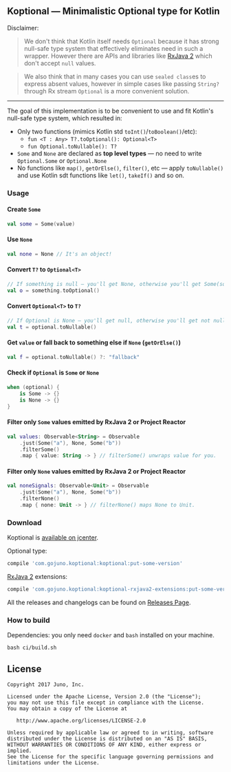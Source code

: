 ## Koptional — Minimalistic Optional type for Kotlin

Disclaimer:

>We don't think that Kotlin itself needs `Optional` because it has strong null-safe type system that effectively eliminates need in such a wrapper. However there are APIs and libraries like [RxJava 2][rxjava2] which don't accept `null` values. 

>We also think that in many cases you can use `sealed class`es to express absent values, however in simple cases like passing `String?` through Rx stream `Optional` is a more convenient solution.

---

The goal of this implementation is to be convenient to use and fit Kotlin's null-safe type system, which resulted in:

* Only two functions (mimics Kotlin std `toInt()`/`toBoolean()`/etc):
  - `fun <T : Any> T?.toOptional(): Optional<T>`
  - `fun Optional.toNullable(): T?`
* `Some` and `None` are declared as **top level types** — no need to write `Optional.Some` or `Optional.None`
* No functions like `map()`, `getOrElse()`, `filter()`, etc — apply `toNullable()` and use Kotlin sdt functions like `let()`, `takeIf()` and so on.

### Usage

#### Create `Some`

```kotlin
val some = Some(value)
```
#### Use `None`

```kotlin
val none = None // It's an object!
```

#### Convert `T?` to `Optional<T>`

```kotlin
// If something is null — you'll get None, otherwise you'll get Some(something).
val o = something.toOptional()
```

#### Convert `Optional<T>` to `T?`

```kotlin
// If Optional is None — you'll get null, otherwise you'll get not null T value.
val t = optional.toNullable()
```

#### Get `value` or fall back to something else if `None` (`getOrElse()`)

```kotlin
val f = optional.toNullable() ?: "fallback"
```
#### Check if `Optional` is `Some` or `None`

```kotlin
when (optional) {
    is Some -> {}
    is None -> {}
}
```

#### Filter only `Some` values emitted by RxJava 2 or Project Reactor

```kotlin
val values: Observable<String> = Observable
    .just(Some("a"), None, Some("b"))
    .filterSome()
    .map { value: String -> } // filterSome() unwraps value for you.
```

#### Filter only `None` values emitted by RxJava 2 or Project Reactor

```kotlin
val noneSignals: Observable<Unit> = Observable
    .just(Some("a"), None, Some("b"))
    .filterNone()
    .map { none: Unit -> } // filterNone() maps None to Unit.
```

### Download

Koptional is [available on jcenter](https://jcenter.bintray.com/com/gojuno/koptional).

Optional type:

```groovy
compile 'com.gojuno.koptional:koptional:put-some-version'
```

[RxJava 2][rxjava2] extensions:

```groovy
compile 'com.gojuno.koptional:koptional-rxjava2-extensions:put-some-version'
```

All the releases and changelogs can be found on [Releases Page](https://github.com/gojuno/koptional/releases).

### How to build

Dependencies: you only need `docker` and `bash` installed on your machine.

```console
bash ci/build.sh
```

## License

```
Copyright 2017 Juno, Inc.

Licensed under the Apache License, Version 2.0 (the "License");
you may not use this file except in compliance with the License.
You may obtain a copy of the License at

   http://www.apache.org/licenses/LICENSE-2.0

Unless required by applicable law or agreed to in writing, software
distributed under the License is distributed on an "AS IS" BASIS,
WITHOUT WARRANTIES OR CONDITIONS OF ANY KIND, either express or implied.
See the License for the specific language governing permissions and
limitations under the License.
```

[rxjava2]: https://github.com/ReactiveX/RxJava/
